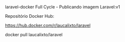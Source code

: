 laravel-docker
Full Cycle - Publicando imagem Laravel:v1

Repositório Docker Hub:

https://hub.docker.com/r/laucalixto/laravel

docker pull laucalixto/laravel

